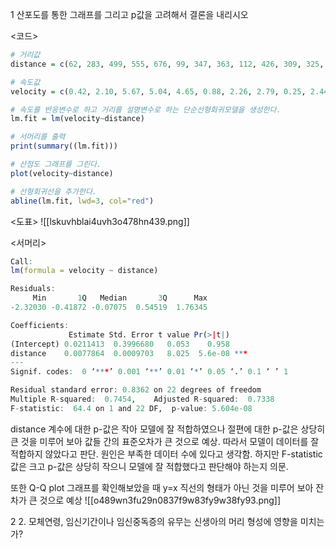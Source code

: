 1  산포도를 통한 그래프를 그리고 p값을 고려해서 결론을 내리시오

<코드>
``` R
# 거리값
distance = c(62, 283, 499, 555, 676, 99, 347, 363, 112, 426, 309, 325, 205, 470, 547, 459, 501, 488, 461, 679, 382, 139, 97, 455)

# 속도값
velocity = c(0.42, 2.10, 5.67, 5.04, 4.65, 0.88, 2.26, 2.79, 0.25, 2.44, 2.03, 2.43, 1.92, 4.53, 1.96, 4.50, 4.37, 4.56, 4.50, 4.43, 3.49, 1.00, 0.73, 3.16)

# 속도를 반응변수로 하고 거리를 설명변수로 하는 단순선형회귀모델을 생성한다.
lm.fit = lm(velocity~distance)

# 서머리를 출력
print(summary((lm.fit)))

# 산점도 그래프를 그린다.
plot(velocity~distance)

# 선형회귀선을 추가한다.
abline(lm.fit, lwd=3, col="red")

```

<도표>
![[lskuvhblai4uvh3o478hn439.png]]

<서머리>
``` R
Call:
lm(formula = velocity ~ distance)

Residuals:
     Min       1Q   Median       3Q      Max 
-2.32030 -0.41872 -0.07075  0.54519  1.76345 

Coefficients:
             Estimate Std. Error t value Pr(>|t|)    
(Intercept) 0.0211413  0.3996680   0.053    0.958    
distance    0.0077864  0.0009703   8.025  5.6e-08 ***
---
Signif. codes:  0 ‘***’ 0.001 ‘**’ 0.01 ‘*’ 0.05 ‘.’ 0.1 ‘ ’ 1

Residual standard error: 0.8362 on 22 degrees of freedom
Multiple R-squared:  0.7454,	Adjusted R-squared:  0.7338 
F-statistic:  64.4 on 1 and 22 DF,  p-value: 5.604e-08
```

distance 계수에 대한 p-값은 작아 모델에 잘 적합하였으나 절편에 대한 p-값은 상당히 큰 것을 미루어 보아 값들 간의 표준오차가 큰 것으로 예상. 따라서 모델이 데이터를 잘 적합하지 않았다고 판단.
원인은 부족한 데이터 수에 있다고 생각함. 
하지만 F-statistic 값은 크고 p-값은 상당히 작으니 모델에 잘 적합했다고 판단해야 하는지 의문.

또한 Q-Q plot 그래프를 확인해보았을 때 y=x 직선의 형태가 아닌 것을 미루어 보아 잔차가 큰 것으로 예상
![[o489wn3fu29n0837f9w83fy9w38fy93.png]]


2 2.  모체연령, 임신기간이나 임신중독증의 유무는 신생아의 머리 형성에 영향을 미치는가?